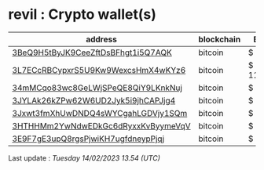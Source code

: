 # revil : Crypto wallet(s)

| address | blockchain | Balance |
|---|---|---|
| [3BeQ9H5tByJK9CeeZftDsBFhgt1i5Q7AQK](https://www.blockchain.com/explorer/addresses/btc/3BeQ9H5tByJK9CeeZftDsBFhgt1i5Q7AQK) | bitcoin | $ 3006 |
| [3L7ECcRBCypxrS5U9Kw9WexcsHmX4wKYz6](https://www.blockchain.com/explorer/addresses/btc/3L7ECcRBCypxrS5U9Kw9WexcsHmX4wKYz6) | bitcoin | $ 11042163 |
| [34mMCqo83wc8GeLWjSPeQE8QiY9LKnkNuj](https://www.blockchain.com/explorer/addresses/btc/34mMCqo83wc8GeLWjSPeQE8QiY9LKnkNuj) | bitcoin | $ 47778 |
| [3JYLAk26kZPw62W6UD2Jyk5i9jhCAPJjg4](https://www.blockchain.com/explorer/addresses/btc/3JYLAk26kZPw62W6UD2Jyk5i9jhCAPJjg4) | bitcoin | $ 321653 |
| [3Jxwt3fmXhUwDNDQ4sWYCgahLGDVjy1SQm](https://www.blockchain.com/explorer/addresses/btc/3Jxwt3fmXhUwDNDQ4sWYCgahLGDVjy1SQm) | bitcoin | $ 434830 |
| [3HTHHMm2YwNdwEDkGc6dRyxxKvByymeVqV](https://www.blockchain.com/explorer/addresses/btc/3HTHHMm2YwNdwEDkGc6dRyxxKvByymeVqV) | bitcoin | $ 286355 |
| [3E9F7gE3upQ8rgsPjwiKH7ugfdneypPjqj](https://www.blockchain.com/explorer/addresses/btc/3E9F7gE3upQ8rgsPjwiKH7ugfdneypPjqj) | bitcoin | $ 0 |

Last update : _Tuesday 14/02/2023 13.54 (UTC)_

